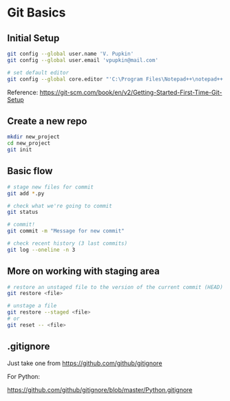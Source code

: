 # Git Basics

## Initial Setup

```sh
git config --global user.name 'V. Pupkin'
git config --global user.email 'vpupkin@mail.com'

# set default editor
git config --global core.editor "'C:\Program Files\Notepad++\notepad++.exe' -multiInst -notabbar -nosession -noPlugin"
```

Reference: https://git-scm.com/book/en/v2/Getting-Started-First-Time-Git-Setup

## Create a new repo

```sh
mkdir new_project
cd new_project
git init
```

## Basic flow

```sh
# stage new files for commit
git add *.py

# check what we're going to commit
git status

# commit!
git commit -m "Message for new commit"

# check recent history (3 last commits)
git log --oneline -n 3
```

## More on working with staging area

```sh
# restore an unstaged file to the version of the current commit (HEAD)
git restore <file>

# unstage a file
git restore --staged <file>
# or
git reset -- <file>
```

## .gitignore

Just take one from https://github.com/github/gitignore

For Python:

https://github.com/github/gitignore/blob/master/Python.gitignore
